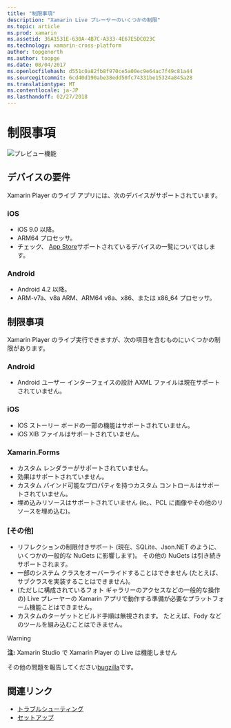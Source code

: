 ```yaml
---
title: "制限事項"
description: "Xamarin Live プレーヤーのいくつかの制限"
ms.topic: article
ms.prod: xamarin
ms.assetid: 36A1531E-630A-4B7C-A333-4E67E5DC023C
ms.technology: xamarin-cross-platform
author: topgenorth
ms.author: toopge
ms.date: 08/04/2017
ms.openlocfilehash: d551c0a82fb8f970ce5a00ec9e64ac7f49c81a44
ms.sourcegitcommit: 6cd40d190abe38edd50fc74331be15324a845a28
ms.translationtype: MT
ms.contentlocale: ja-JP
ms.lasthandoff: 02/27/2018
---
```

# <a name="limitations"></a>制限事項

![プレビュー機能](~/media/shared/preview.png)

## <a name="device-requirements"></a>デバイスの要件
Xamarin Player のライブ アプリには、次のデバイスがサポートされています。

### <a name="ios"></a>iOS
- iOS 9.0 以降。
- ARM64 プロセッサ。
- チェック、 [App Store](https://itunes.apple.com/us/app/xamarin-live-player/id1228841832?mt=8)サポートされているデバイスの一覧についてはします。

### <a name="android"></a>Android
- Android 4.2 以降。
- ARM-v7a、v8a ARM、ARM64 v8a、x86、または x86_64 プロセッサ。


## <a name="limitations"></a>制限事項

Xamarin Player のライブ実行できますが、次の項目を含むものにいくつかの制限があります。

### <a name="android"></a>Android
- Android ユーザー インターフェイスの設計 AXML ファイルは現在サポートされていません。

### <a name="ios"></a>iOS
- IOS ストーリー ボードの一部の機能はサポートされていません。
- iOS XIB ファイルはサポートされていません。

### <a name="xamarinforms"></a>Xamarin.Forms
- カスタム レンダラーがサポートされていません。
- 効果はサポートされていません。
- カスタム バインド可能なプロパティを持つカスタム コントロールはサポートされていません。
- 埋め込みリソースはサポートされていません (ie。、PCL に画像やその他のリソースを埋め込む)。

### <a name="misc"></a>[その他]
- リフレクションの制限付きサポート (現在、SQLite、Json.NET のように、いくつかの一般的な NuGets に影響します)。 その他の NuGets は引き続きサポートされます。
- 一部のシステム クラスをオーバーライドすることはできません (たとえば、サブクラスを実装することはできません)。
- (ただしに構成されているフォト ギャラリーのアクセスなどの一般的な操作の) Live プレーヤーの Xamarin アプリで動作する準備が必要なプラットフォーム機能ことはできません。
- カスタムのターゲットとビルド手順は無視されます。 たとえば、Fody などのツールを組み込むことはできません。

> [!WARNING]
> **注:** Xamarin Studio で Xamarin Player の Live は機能しません

その他の問題を報告してください[bugzilla](https://aka.ms/live-player-report-issue)です。


## <a name="related-links"></a>関連リンク

- [トラブルシューティング](~/tools/live-player/troubleshooting.md)
- [セットアップ](~/tools/live-player/install.md)
